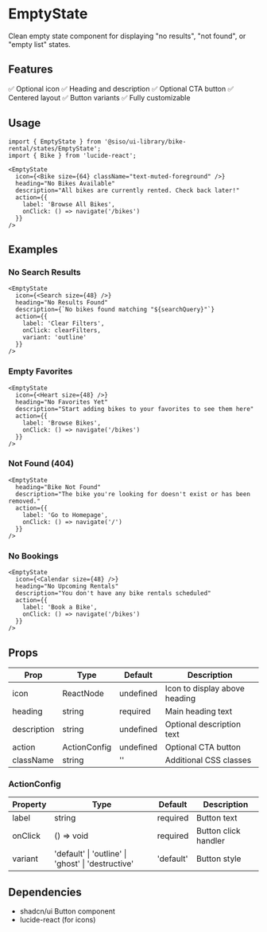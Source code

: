# EmptyState

Clean empty state component for displaying "no results", "not found", or "empty list" states.

## Features
✅ Optional icon
✅ Heading and description
✅ Optional CTA button
✅ Centered layout
✅ Button variants
✅ Fully customizable

## Usage

```tsx
import { EmptyState } from '@siso/ui-library/bike-rental/states/EmptyState';
import { Bike } from 'lucide-react';

<EmptyState
  icon={<Bike size={64} className="text-muted-foreground" />}
  heading="No Bikes Available"
  description="All bikes are currently rented. Check back later!"
  action={{
    label: 'Browse All Bikes',
    onClick: () => navigate('/bikes')
  }}
/>
```

## Examples

### No Search Results
```tsx
<EmptyState
  icon={<Search size={48} />}
  heading="No Results Found"
  description={`No bikes found matching "${searchQuery}"`}
  action={{
    label: 'Clear Filters',
    onClick: clearFilters,
    variant: 'outline'
  }}
/>
```

### Empty Favorites
```tsx
<EmptyState
  icon={<Heart size={48} />}
  heading="No Favorites Yet"
  description="Start adding bikes to your favorites to see them here"
  action={{
    label: 'Browse Bikes',
    onClick: () => navigate('/bikes')
  }}
/>
```

### Not Found (404)
```tsx
<EmptyState
  heading="Bike Not Found"
  description="The bike you're looking for doesn't exist or has been removed."
  action={{
    label: 'Go to Homepage',
    onClick: () => navigate('/')
  }}
/>
```

### No Bookings
```tsx
<EmptyState
  icon={<Calendar size={48} />}
  heading="No Upcoming Rentals"
  description="You don't have any bike rentals scheduled"
  action={{
    label: 'Book a Bike',
    onClick: () => navigate('/bikes')
  }}
/>
```

## Props

| Prop | Type | Default | Description |
|------|------|---------|-------------|
| icon | ReactNode | undefined | Icon to display above heading |
| heading | string | required | Main heading text |
| description | string | undefined | Optional description text |
| action | ActionConfig | undefined | Optional CTA button |
| className | string | '' | Additional CSS classes |

### ActionConfig

| Property | Type | Default | Description |
|----------|------|---------|-------------|
| label | string | required | Button text |
| onClick | () => void | required | Button click handler |
| variant | 'default' \| 'outline' \| 'ghost' \| 'destructive' | 'default' | Button style |

## Dependencies
- shadcn/ui Button component
- lucide-react (for icons)
